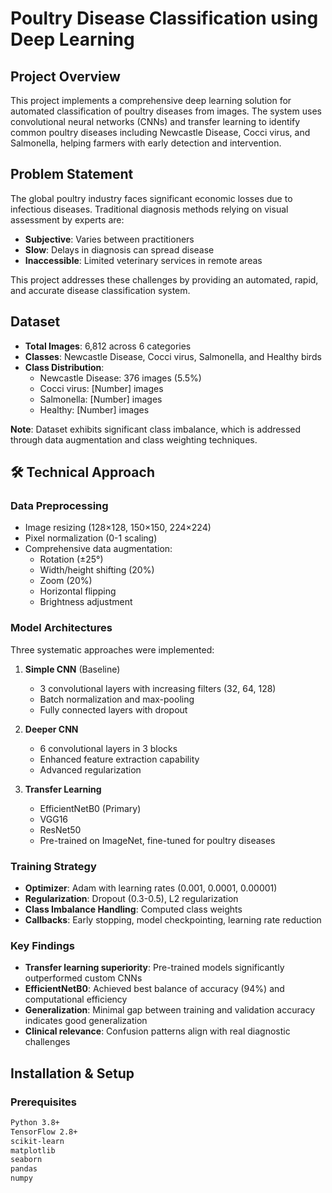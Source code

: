 # Poultry Disease Classification using Deep Learning

## Project Overview
This project implements a comprehensive deep learning solution for automated classification of poultry diseases from images. The system uses convolutional neural networks (CNNs) and transfer learning to identify common poultry diseases including Newcastle Disease, Cocci virus, and Salmonella, helping farmers with early detection and intervention.

##  Problem Statement
The global poultry industry faces significant economic losses due to infectious diseases. Traditional diagnosis methods relying on visual assessment by experts are:
- **Subjective**: Varies between practitioners
- **Slow**: Delays in diagnosis can spread disease
- **Inaccessible**: Limited veterinary services in remote areas

This project addresses these challenges by providing an automated, rapid, and accurate disease classification system.

##  Dataset
- **Total Images**: 6,812 across 6 categories
- **Classes**: Newcastle Disease, Cocci virus, Salmonella, and Healthy birds
- **Class Distribution**:
  - Newcastle Disease: 376 images (5.5%)
  - Cocci virus: [Number] images
  - Salmonella: [Number] images
  - Healthy: [Number] images

**Note**: Dataset exhibits significant class imbalance, which is addressed through data augmentation and class weighting techniques.

## 🛠️ Technical Approach

### Data Preprocessing
- Image resizing (128×128, 150×150, 224×224)
- Pixel normalization (0-1 scaling)
- Comprehensive data augmentation:
  - Rotation (±25°)
  - Width/height shifting (20%)
  - Zoom (20%)
  - Horizontal flipping
  - Brightness adjustment

### Model Architectures
Three systematic approaches were implemented:

1. **Simple CNN** (Baseline)
   - 3 convolutional layers with increasing filters (32, 64, 128)
   - Batch normalization and max-pooling
   - Fully connected layers with dropout

2. **Deeper CNN**
   - 6 convolutional layers in 3 blocks
   - Enhanced feature extraction capability
   - Advanced regularization

3. **Transfer Learning**
   - EfficientNetB0 (Primary)
   - VGG16
   - ResNet50
   - Pre-trained on ImageNet, fine-tuned for poultry diseases

### Training Strategy
- **Optimizer**: Adam with learning rates (0.001, 0.0001, 0.00001)
- **Regularization**: Dropout (0.3-0.5), L2 regularization
- **Class Imbalance Handling**: Computed class weights
- **Callbacks**: Early stopping, model checkpointing, learning rate reduction



### Key Findings
- **Transfer learning superiority**: Pre-trained models significantly outperformed custom CNNs
- **EfficientNetB0**: Achieved best balance of accuracy (94%) and computational efficiency
- **Generalization**: Minimal gap between training and validation accuracy indicates good generalization
- **Clinical relevance**: Confusion patterns align with real diagnostic challenges

##  Installation & Setup

### Prerequisites
```bash
Python 3.8+
TensorFlow 2.8+
scikit-learn
matplotlib
seaborn
pandas
numpy
